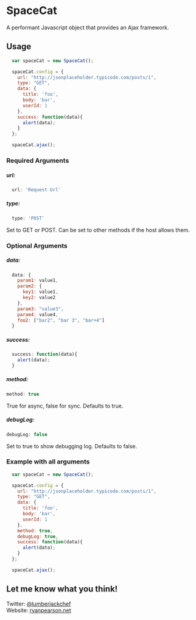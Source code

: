 # SpaceCat
A performant Javascript object that provides an Ajax framework.



## Usage

```js
  var spaceCat = new SpaceCat();

  spaceCat.config = {
    url: "http://jsonplaceholder.typicode.com/posts/1",
    type: "GET",
    data: {
      title: 'foo',
      body: 'bar',
      userId: 1
    },
    success: function(data){
      alert(data);
    }
  };

  spaceCat.ajax();

```

### Required Arguments

##### url:
```js
  url: 'Request Url'
```

##### type:
```js
  type: 'POST'
```
Set to GET or POST. Can be set to other methods if the host allows them.

### Optional Arguments

##### data:
```js
  data: {
    param1: value1,
    param2: {
      key1: value1,
      key2: value2
    },
    param3: "value3",
    param4: value4,
    foo2: ["bar2", "bar 3", "bar+4"]
  }
```

##### success:
```js
  success: function(data){
    alert(data);
  }
```

##### method:
```js
method: true
```
True for async, false for sync. Defaults to true.

##### debugLog:
```js
debugLog: false
```
Set to true to show debugging log. Defaults to false.

### Example with all arguments

```js
  var spaceCat = new SpaceCat();

  spaceCat.config = {
    url: "http://jsonplaceholder.typicode.com/posts/1",
    type: "GET",
    data: {
      title: 'foo',
      body: 'bar',
      userId: 1
    },
    method: true,
    debugLog: true,
    success: function(data){
      alert(data);
    }
  };

  spaceCat.ajax();

```
## Let me know what you think!
Twitter: [@lumberjackchef](http://twitter.com/lumberjackchef)  
Website: [ryanpearson.net](http://ryanpearson.net)
